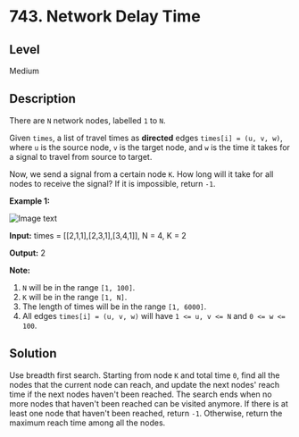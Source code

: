 # 743. Network Delay Time
## Level
Medium

## Description
There are `N` network nodes, labelled `1` to `N`.

Given `times`, a list of travel times as **directed** edges `times[i] = (u, v, w)`, where `u` is the source node, `v` is the target node, and `w` is the time it takes for a signal to travel from source to target.

Now, we send a signal from a certain node `K`. How long will it take for all nodes to receive the signal? If it is impossible, return `-1`.

**Example 1:**

![Image text](https://assets.leetcode.com/uploads/2019/05/23/931_example_1.png)

**Input:** times = [[2,1,1],[2,3,1],[3,4,1]], N = 4, K = 2

**Output:** 2

**Note:**

1. `N` will be in the range `[1, 100]`.
2. `K` will be in the range `[1, N]`.
3. The length of times will be in the range `[1, 6000]`.
4. All edges `times[i] = (u, v, w)` will have `1 <= u, v <= N` and `0 <= w <= 100`.

## Solution
Use breadth first search. Starting from node `K` and total time `0`, find all the nodes that the current node can reach, and update the next nodes' reach time if the next nodes haven't been reached. The search ends when no more nodes that haven't been reached can be visited anymore. If there is at least one node that haven't been reached, return `-1`. Otherwise, return the maximum reach time among all the nodes.